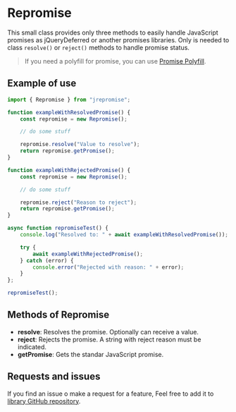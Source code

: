 # Repromise

This small class provides only three methods to easily handle JavaScript promises as jQueryDeferred or another promises libraries. Only is needed to class `resolve()` or `reject()` methods to handle promise status.

> If you need a polyfill for promise, you can use [Promise Polyfill](https://www.npmjs.com/package/promise-polyfill).

## Example of use
```javascript
import { Repromise } from "jrepromise";

function exampleWithResolvedPromise() {
	const repromise = new Repromise();

	// do some stuff

	repromise.resolve("Value to resolve");
	return repromise.getPromise();
}

function exampleWithRejectedPromise() {
	const repromise = new Repromise();

	// do some stuff

	repromise.reject("Reason to reject");
	return repromise.getPromise();
}

async function repromiseTest() {
	console.log("Resolved to: " + await exampleWithResolvedPromise());

	try {
		await exampleWithRejectedPromise();
	} catch (error) {
		console.error("Rejected with reason: " + error);
	}
};

repromiseTest();
```

## Methods of Repromise
- **resolve**: Resolves the promise. Optionally can receive a value.
- **reject**: Rejects the promise. A string with reject reason must be indicated.
- **getPromise**: Gets the standar JavaScript promise.

## Requests and issues
If you find an issue o make a request for a feature, Feel free to add it to [library GitHub repository](https://github.com/jafs/repromise/issues).